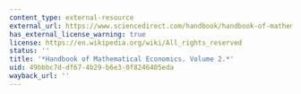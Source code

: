 ```yaml
---
content_type: external-resource
external_url: https://www.sciencedirect.com/handbook/handbook-of-mathematical-economics/vol/2/suppl/C
has_external_license_warning: true
license: https://en.wikipedia.org/wiki/All_rights_reserved
status: ''
title: '*Handbook of Mathematical Economics. Volume 2.*'
uid: 49bbbc7d-df67-4b29-b6e3-0f8246405eda
wayback_url: ''
---
```

